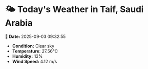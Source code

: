 # 🌤️ Today's Weather in Taif, Saudi Arabia

**📅 Date:** 2025-09-03 09:32:55

- **Condition:** Clear sky
- **Temperature:** 27.56°C
- **Humidity:** 13%
- **Wind Speed:** 4.12 m/s
